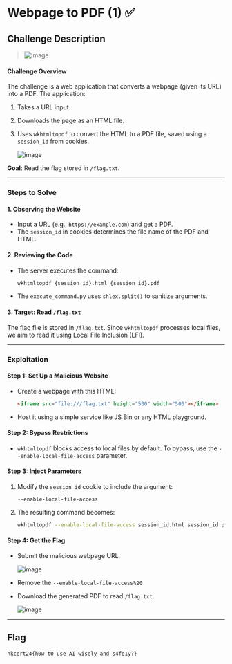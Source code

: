 # Webpage to PDF (1) ✅

## Challenge Description
> ![image](https://github.com/user-attachments/assets/5f8255b0-539c-4089-ab80-d303c2779e28)


#### Challenge Overview  
The challenge is a web application that converts a webpage (given its URL) into a PDF. The application:  
1. Takes a URL input.  
2. Downloads the page as an HTML file.  
3. Uses `wkhtmltopdf` to convert the HTML to a PDF file, saved using a `session_id` from cookies.

   ![image](https://github.com/user-attachments/assets/f7167c10-1425-4921-bc15-45372bca1375)


**Goal**: Read the flag stored in `/flag.txt`.  

---

### Steps to Solve  

#### 1. Observing the Website  
- Input a URL (e.g., `https://example.com`) and get a PDF.  
- The `session_id` in cookies determines the file name of the PDF and HTML.  

#### 2. Reviewing the Code  
- The server executes the command:  
  ```bash
  wkhtmltopdf {session_id}.html {session_id}.pdf
  ```  
- The `execute_command.py` uses `shlex.split()` to sanitize arguments.  

#### 3. Target: Read `/flag.txt`  
The flag file is stored in `/flag.txt`. Since `wkhtmltopdf` processes local files, we aim to read it using Local File Inclusion (LFI).  

---

### Exploitation  

#### Step 1: Set Up a Malicious Website  
- Create a webpage with this HTML:  
  ```html
  <iframe src="file:///flag.txt" height="500" width="500"></iframe>
  ```  
- Host it using a simple service like JS Bin or any HTML playground.

#### Step 2: Bypass Restrictions  
- `wkhtmltopdf` blocks access to local files by default. To bypass, use the `--enable-local-file-access` parameter.  

#### Step 3: Inject Parameters  
1. Modify the `session_id` cookie to include the argument:  
   ```
   --enable-local-file-access
   ```  
2. The resulting command becomes:  
   ```bash
   wkhtmltopdf --enable-local-file-access session_id.html session_id.pdf
   ```  

#### Step 4: Get the Flag  
- Submit the malicious webpage URL.

  ![image](https://github.com/user-attachments/assets/16b7975f-3a11-4a7e-b92e-707ddf737ec0)

- Remove the `--enable-local-file-access%20`
- Download the generated PDF to read `/flag.txt`.

  ![image](https://github.com/user-attachments/assets/c67e8396-3d8f-426d-bf2d-f1ec5a33a4c3)


---

## Flag  
```
hkcert24{h0w-t0-use-AI-wisely-and-s4fe1y?}
```  
